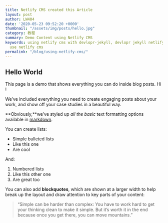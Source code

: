 ```yaml
---
title: Netlify CMS created this Article
layout: post
author: LW404
date: '2020-05-23 09:52:20 +0000'
thumbnail: "/assets/img/posts/hello.jpg"
category: 教程
summary: Demo Content using Netlify CMS
keywords: using netlify cms with devlopr-jekyll, devlopr jekyll netlify cms, how to
  use netlify cms
permalink: "/blog/using-netlify-cms/"
---
```


## Hello World

This page is a demo that shows everything you can do inside blog posts. Hi !

We’ve included everything you need to create engaging posts about your work, and show off your case studies in a beautiful way.

**Obviously,**we’ve styled up *all the basic* text formatting options available in [markdown](https://github.com/adam-p/markdown-here/wiki/Markdown-Cheatsheet).

You can create lists:

* Simple bulleted lists
* Like this one
* Are cool

And:

1. Numbered lists
2. Like this other one
3. Are great too

You can also add **blockquotes**, which are shown at a larger width to help break up the layout and draw attention to key parts of your content:

> “Simple can be harder than complex: You have to work hard to get your thinking clean to make it simple. But it’s worth it in the end because once you get there, you can move mountains.”

